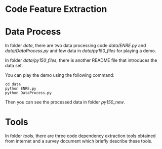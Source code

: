 # Code Feature Extraction

# Data Process

In folder *data*, there are two data processing code *data/ENRE.py* and *data/DataProcess.py* and few data in *data/py150_files* for playing a demo.

In folder *data/py150_files*, there is another README file that introduces the data set.

You can play the demo using the following command:

```
cd data
python ENRE.py
python DataProcess.py
```

Then you can see the processed data in folder *py150_new*.

# Tools

In folder *tools*, there are three code dependency extraction tools obtained from internet and a survey document which briefly describe these tools.

